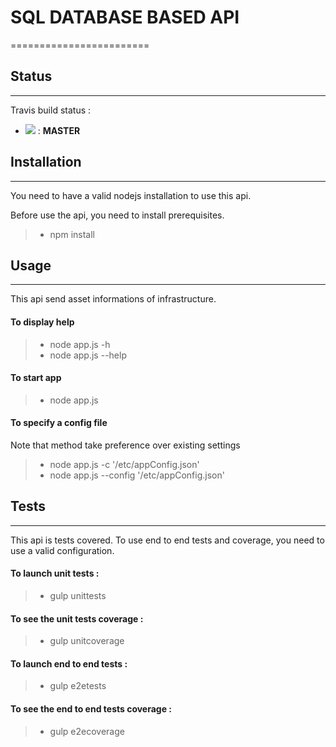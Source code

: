 
# SQL DATABASE BASED API
========================

## Status
---------

Travis build status :
- ![](https://travis-ci.org/achaussier/sql-db-based-api.svg?branch=orm_rewrite) : **MASTER**


## Installation
---------------

You need to have a valid nodejs installation to use this api.

Before use the api, you need to install prerequisites.

> - npm install


## Usage
--------

This api send asset informations of infrastructure.

#### To display help
> - node app.js -h
> - node app.js --help

#### To start app
> - node app.js

#### To specify a config file
Note that method take preference over existing settings
> - node app.js -c '/etc/appConfig.json'
> - node app.js --config '/etc/appConfig.json'


## Tests
--------

This api is tests covered. To use end to end tests and coverage, you need to
use a valid configuration.

#### To launch unit tests :
> - gulp unittests

#### To see the unit tests coverage :
> - gulp unitcoverage

#### To launch end to end tests :
> - gulp e2etests

#### To see the end to end tests coverage :
> - gulp e2ecoverage
